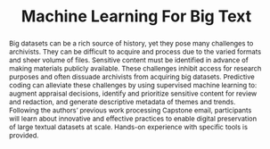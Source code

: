 ---
abstract: 'Big datasets can be a rich source of history, yet they pose many challenges
  to archivists. They can be difficult to acquire and process due to the varied formats
  and sheer volume of files. Sensitive content must be identified in advance of making
  materials publicly available. These challenges inhibit access for research purposes
  and often dissuade archivists from acquiring big datasets. Predictive coding can
  alleviate these challenges by using supervised machine learning to: augment appraisal
  decisions, identify and prioritize sensitive content for review and redaction, and
  generate descriptive metadata of themes and trends. Following the authors’ previous
  work processing Capstone email, participants will learn about innovative and effective
  practices to enable digital preservation of large textual datasets at scale. Hands-on
  experience with specific tools is provided.'
creators:
- Kaczmarek, Joanne
- West, Brent
date: null
document_url: https://services.phaidra.univie.ac.at/api/object/o:1080463/download
grand_parent: iPRES
institutions: []
keywords: []
landing_page_url: https://phaidra.univie.ac.at/o:1080463
language: eng
layout: publication
license: CC BY 4.0 International
notes_url: null
parent: iPRES 2019
presentation_url: null
publication_type: paper
size: 136749
source_name: iPRES
title: 'Machine Learning For Big Text '
year: 2019
---